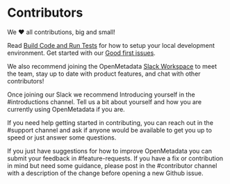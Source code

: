 # Contributors

We ❤️ all contributions, big and small!

Read [Build Code and Run Tests](https://docs.open-metadata.org/developers/contribute/build-code-and-run-tests) for how to setup your local development environment. Get started with our [Good first issues](https://github.com/open-metadata/OpenMetadata/issues?q=is%3Aissue+is%3Aopen+label%3A%22good-first-issue%22).

We also recommend joining the OpenMetadata [Slack Workspace](https://slack.open-metadata.org/) to meet the team, stay up to date with product features, and chat with other contributors! 

Once joining our Slack we recommend Introducing yourself in the #introductions channel. Tell us a bit about yourself and how you are currently using OpenMetadata if you are.

If you need help getting started in contributing, you can reach out in the #support channel and ask if anyone would be available to get you up to speed or just answer some questions.  

If you just have suggestions for how to improve OpenMetadata you can submit your feedback in #feature-requests. If you have a fix or contribution in mind but need some guidance, please post in the #contributor channel with a description of the change before opening a new Github issue. 
